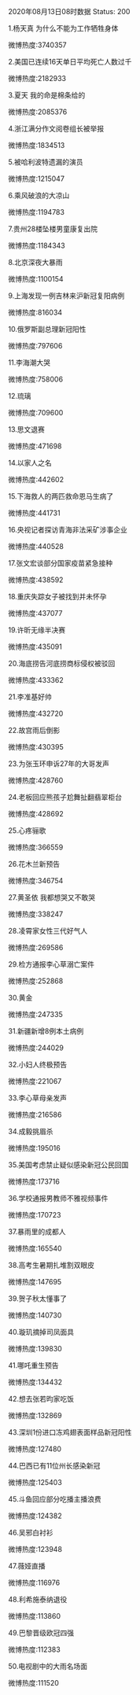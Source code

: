 2020年08月13日08时数据
Status: 200

1.杨天真 为什么不能为工作牺牲身体

微博热度:3740357

2.美国已连续16天单日平均死亡人数过千

微博热度:2182933

3.夏天 我的命是棉条给的

微博热度:2085376

4.浙江满分作文阅卷组长被举报

微博热度:1834513

5.被哈利波特遗漏的演员

微博热度:1215047

6.乘风破浪的大凉山

微博热度:1194783

7.贵州28楼坠楼男童康复出院

微博热度:1184343

8.北京深夜大暴雨

微博热度:1100154

9.上海发现一例吉林来沪新冠复阳病例

微博热度:816034

10.俄罗斯副总理新冠阳性

微博热度:797606

11.李海潮大哭

微博热度:758006

12.琉璃

微博热度:709600

13.思文退赛

微博热度:471698

14.以家人之名

微博热度:442602

15.下海救人的两匹救命恩马生病了

微博热度:441731

16.央视记者探访青海非法采矿涉事企业

微博热度:440528

17.张文宏谈部分国家疫苗紧急接种

微博热度:438592

18.重庆失踪女子被找到并未怀孕

微博热度:437077

19.许昕无缘半决赛

微博热度:435091

20.海底捞告河底捞商标侵权被驳回

微博热度:433362

21.李准基好帅

微博热度:432720

22.故宫雨后倒影

微博热度:430395

23.为张玉环申诉27年的大哥发声

微博热度:428760

24.老板回应熊孩子尬舞扯翻翡翠柜台

微博热度:428692

25.心疼骊歌

微博热度:366559

26.花木兰新预告

微博热度:346754

27.黄圣依 我都想哭又不敢哭

微博热度:338247

28.凌霄家女性三代好气人

微博热度:269586

29.检方通报李心草溺亡案件

微博热度:252868

30.黄金

微博热度:247335

31.新疆新增8例本土病例

微博热度:244029

32.小妇人终极预告

微博热度:221067

33.李心草母亲发声

微博热度:216586

34.成毅挑眉杀

微博热度:195016

35.美国考虑禁止疑似感染新冠公民回国

微博热度:173716

36.学校通报男教师不雅视频事件

微博热度:170723

37.暴雨里的成都人

微博热度:165540

38.高考生暑期扎堆割双眼皮

微博热度:147695

39.贺子秋太懂事了

微博热度:140730

40.璇玑摘掉司凤面具

微博热度:139830

41.哪吒重生预告

微博热度:134432

42.想去张若昀家吃饭

微博热度:132869

43.深圳1份进口冻鸡翅表面样品新冠阳性

微博热度:127480

44.巴西已有11位州长感染新冠

微博热度:125403

45.斗鱼回应部分吃播主播浪费

微博热度:124382

46.吴邪白衬衫

微博热度:123948

47.薇娅直播

微博热度:116976

48.利希施泰纳退役

微博热度:113860

49.巴黎晋级欧冠四强

微博热度:112383

50.电视剧中的大雨名场面

微博热度:111520

